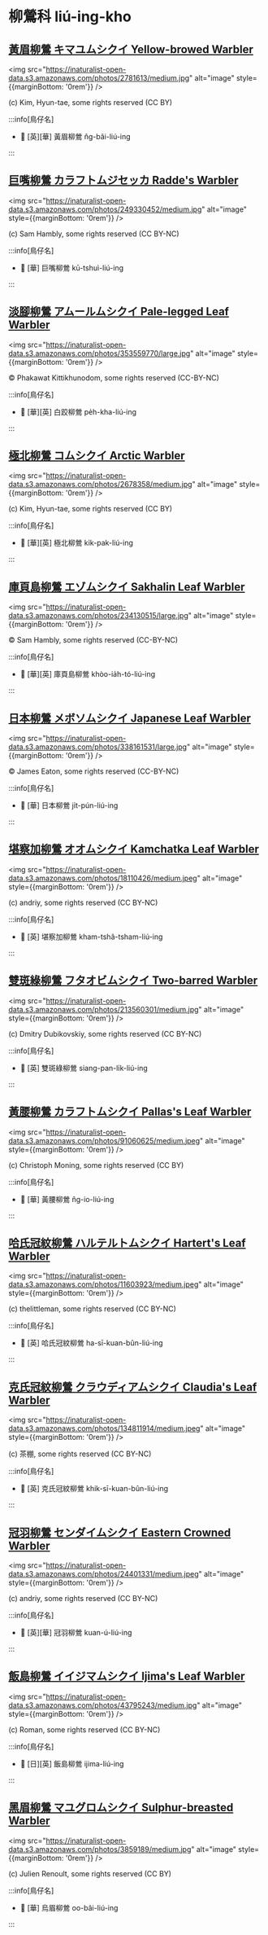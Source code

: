 # 柳鶯科 liú-ing-kho

## [黃眉柳鶯 キマユムシクイ Yellow-browed Warbler](https://ebird.org/species/yebwar3)

<img src="https://inaturalist-open-data.s3.amazonaws.com/photos/2781613/medium.jpg" alt="image" style={{marginBottom: '0rem'}} />

<p className="image-caption">
(c) Kim, Hyun-tae, some rights reserved (CC BY)
</p>

:::info[鳥仔名]

- 🎯 [英][華] 黃眉柳鶯 n̂g-bâi-liú-ing

:::

## [巨嘴柳鶯 カラフトムジセッカ Radde's Warbler](https://ebird.org/species/radwar1)

<img src="https://inaturalist-open-data.s3.amazonaws.com/photos/249330452/medium.jpg" alt="image" style={{marginBottom: '0rem'}} />

<p className="image-caption">
(c) Sam Hambly, some rights reserved (CC BY-NC)
</p>

:::info[鳥仔名]

- 🎯 [華] 巨嘴柳鶯 kū-tshuì-liú-ing

:::

## [淡腳柳鶯 アムールムシクイ Pale-legged Leaf Warbler](https://ebird.org/species/pllwar1)

<img src="https://inaturalist-open-data.s3.amazonaws.com/photos/353559770/large.jpg" alt="image" style={{marginBottom: '0rem'}} />

<p className="image-caption">
© Phakawat Kittikhunodom, some rights reserved (CC-BY-NC)
</p>

:::info[鳥仔名]

- 🎯 [華][英] 白跤柳鶯 pe̍h-kha-liú-ing

:::

## [極北柳鶯 コムシクイ Arctic Warbler](https://ebird.org/species/arcwar1)

<img src="https://inaturalist-open-data.s3.amazonaws.com/photos/2678358/medium.jpg" alt="image" style={{marginBottom: '0rem'}} />

<p className="image-caption">
(c) Kim, Hyun-tae, some rights reserved (CC BY)
</p>

:::info[鳥仔名]

- 🎯 [華][英] 極北柳鶯 ki̍k-pak-liú-ing

:::

## [庫頁島柳鶯 エゾムシクイ Sakhalin Leaf Warbler](https://ebird.org/species/salwar1)

<img src="https://inaturalist-open-data.s3.amazonaws.com/photos/234130515/large.jpg" alt="image" style={{marginBottom: '0rem'}} />

<p className="image-caption">
© Sam Hambly, some rights reserved (CC-BY-NC)
</p>

:::info[鳥仔名]

- 🎯 [華][英] 庫頁島柳鶯 khòo-ia̍h-tó-liú-ing

:::

## [日本柳鶯 メボソムシクイ Japanese Leaf Warbler](https://ebird.org/species/arcwar3)

<img src="https://inaturalist-open-data.s3.amazonaws.com/photos/338161531/large.jpg" alt="image" style={{marginBottom: '0rem'}} />

<p className="image-caption">
© James Eaton, some rights reserved (CC-BY-NC)
</p>

:::info[鳥仔名]

- 🎯 [華] 日本柳鶯 ji̍t-pún-liú-ing

:::

## [堪察加柳鶯 オオムシクイ Kamchatka Leaf Warbler](https://ebird.org/species/arcwar2)

<img src="https://inaturalist-open-data.s3.amazonaws.com/photos/18110426/medium.jpeg" alt="image" style={{marginBottom: '0rem'}} />

<p className="image-caption">
(c) andriy, some rights reserved (CC BY-NC)
</p>

:::info[鳥仔名]

- 🎯 [英] 堪察加柳鶯 kham-tshâ-tsham-liú-ing

:::

## [雙斑綠柳鶯 フタオビムシクイ Two-barred Warbler](https://ebird.org/species/grewar2)

<img src="https://inaturalist-open-data.s3.amazonaws.com/photos/213560301/medium.jpg" alt="image" style={{marginBottom: '0rem'}} />

<p className="image-caption">
(c) Dmitry Dubikovskiy, some rights reserved (CC BY-NC)
</p>

:::info[鳥仔名]

- 🎯 [英] 雙斑綠柳鶯 siang-pan-li̍k-liú-ing

:::

## [黃腰柳鶯 カラフトムシクイ Pallas's Leaf Warbler](https://ebird.org/species/palwar5)

<img src="https://inaturalist-open-data.s3.amazonaws.com/photos/91060625/medium.jpeg" alt="image" style={{marginBottom: '0rem'}} />

<p className="image-caption">
(c) Christoph Moning, some rights reserved (CC BY)
</p>

:::info[鳥仔名]

- 🎯 [華] 黃腰柳鶯 n̂g-io-liú-ing

:::

## [哈氏冠紋柳鶯 ハルテルトムシクイ Hartert's Leaf Warbler](https://ebird.org/species/harlew1)

<img src="https://inaturalist-open-data.s3.amazonaws.com/photos/11603923/medium.jpeg" alt="image" style={{marginBottom: '0rem'}} />

<p className="image-caption">
(c) thelittleman, some rights reserved (CC BY-NC)
</p>

:::info[鳥仔名]

- 🎯 [英] 哈氏冠紋柳鶯 ha-sī-kuan-bûn-liú-ing

:::

## [克氏冠紋柳鶯 クラウディアムシクイ Claudia's Leaf Warbler](https://ebird.org/species/clalew1)

<img src="https://inaturalist-open-data.s3.amazonaws.com/photos/134811914/medium.jpeg" alt="image" style={{marginBottom: '0rem'}} />

<p className="image-caption">
(c) 茶棚, some rights reserved (CC BY-NC)
</p>

:::info[鳥仔名]

- 🎯 [英] 克氏冠紋柳鶯 khik-sī-kuan-bûn-liú-ing

:::

## [冠羽柳鶯 センダイムシクイ Eastern Crowned Warbler](https://ebird.org/species/eacwar1)

<img src="https://inaturalist-open-data.s3.amazonaws.com/photos/24401331/medium.jpeg" alt="image" style={{marginBottom: '0rem'}} />

<p className="image-caption">
(c) andriy, some rights reserved (CC BY-NC)
</p>

:::info[鳥仔名]

- 🎯 [英][華] 冠羽柳鶯 kuan-ú-liú-ing

:::

## [飯島柳鶯 イイジマムシクイ Ijima's Leaf Warbler](https://ebird.org/species/ijlwar1)

<img src="https://inaturalist-open-data.s3.amazonaws.com/photos/43795243/medium.jpg" alt="image" style={{marginBottom: '0rem'}} />

<p className="image-caption">
(c) Roman, some rights reserved (CC BY-NC)
</p>

:::info[鳥仔名]

- 🎯 [日][英] 飯島柳鶯 ijima-liú-ing

:::

## [黑眉柳鶯 マユグロムシクイ Sulphur-breasted Warbler](https://ebird.org/species/subwar3)

<img src="https://inaturalist-open-data.s3.amazonaws.com/photos/3859189/medium.jpg" alt="image" style={{marginBottom: '0rem'}} />

<p className="image-caption">
(c) Julien Renoult, some rights reserved (CC BY)
</p>

:::info[鳥仔名]

- 🎯 [華] 烏眉柳鶯 oo-bâi-liú-ing

:::
